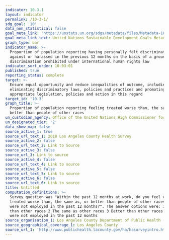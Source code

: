```yaml
---
indicator: 10.3.1
layout: indicator
permalink: /10-3-1/
sdg_goal: '10'
data_non_statistical: false
goal_meta_link: 'https://unstats.un.org/sdgs/metadata/files/Metadata-10-03-01.pdf'
goal_meta_link_text: United Nations Sustainable Development Goals Metadata (PDF 4.0 MB)
graph_type: bar
indicator_name: >-
  Proportion of population reporting having personally felt discriminated
  against or harassed in the previous 12 months on the basis of a ground of
  discrimination prohibited under international human rights law
indicator_sort_order: 10-03-01
published: true
reporting_status: complete
target: >-
  Ensure equal opportunity and reduce inequalities of outcome, including by
  eliminating discriminatory laws, policies and practices and promoting
  appropriate legislation, policies and action in this regard
target_id: '10.3'
graph_title: >-
  Proportion of population reporting feeling treated worse than, the same as, or
  better than people of other races
un_custodian_agency: Office of the United Nations High Commissioner for Human Rights (OHCHR)
un_designated_tier: '2'
data_show_map: false
source_active_1: true
source_url_text_1: 2018 Los Angeles County Health Survey
source_active_2: false
source_url_text_2: Link to Source
source_active_3: false
source_url_3: Link to source
source_active_4: false
source_url_text_4: Link to source
source_active_5: false
source_url_text_5: Link to source
source_active_6: false
source_url_text_6: Link to source
title: Untitled
computation_definitions: >-
  Survey question was "Within the past 12 months at work, do you feel you were
  treated worse than, the same as, or better than people of other races or you
  were not employed in the past 12 months?". The answer options were: 1 Worse
  than other races 2 The same as other races 3 Better than other races 4 You
  were not employed in the past 12 months
source_organisation_1: Los Angeles County Department of Public Health (DPH)
source_geographical_coverage_1: Los Angeles County
source_url_1: 'http://www.publichealth.lacounty.gov/ha/hasurveyintro.htm'
---
```


